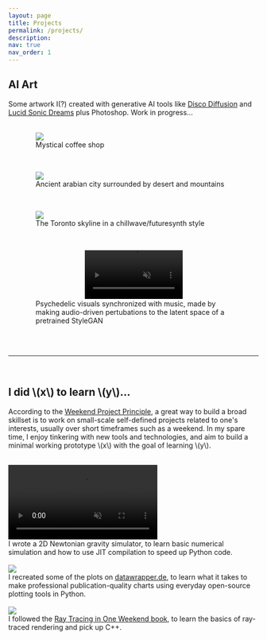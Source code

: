 ```yaml
---
layout: page
title: Projects
permalink: /projects/
description:
nav: true
nav_order: 1
---
```


<h2>AI Art</h2>
Some artwork I(?) created with generative AI tools like <a href="https://github.com/alembics/disco-diffusion">Disco Diffusion</a> and <a href="https://github.com/mikaelalafriz/lucid-sonic-dreams">Lucid Sonic Dreams</a> plus Photoshop. Work in progress...
<br>
<br>

<div class="card mt-3">
<div style="margin-top:3%; margin-left:3%; margin-right:3%">
    <figure>
      <img class="img-fluid z-depth-1 rounded" src="{{site.baseurl}}/assets/img/cafe_upscaled.png">
      <figcaption>Mystical coffee shop</figcaption>
    </figure>
</div>
</div>
<br>

<div class="card mt-3">
<div style="margin-top:3%; margin-left:3%; margin-right:3%">
    <figure>
      <img class="img-fluid z-depth-1 rounded" src="{{site.baseurl}}/assets/img/arabia_upscaled.png">
      <figcaption>Ancient arabian city surrounded by desert and mountains</figcaption>
    </figure>
</div>
</div>
<br>

<div class="card mt-3">
<div style="margin-top:3%; margin-left:3%; margin-right:3%">
    <figure>
      <img class="img-fluid z-depth-1 rounded" src="{{site.baseurl}}/assets/img/toronto_upscaled.png">
      <figcaption>The Toronto skyline in a chillwave/futuresynth style</figcaption>
    </figure>
</div>
</div>
<br>

<div class="card mt-3">
<div style="margin-top:3%; margin-left:3%; margin-right:3%">
    <figure>
      <center>
        <video class="img-fluid z-depth-1 rounded" id="videoElement" autoplay="autoplay" loop=true muted width="50%" >
          <source src="{{site.baseurl}}/assets/vid/to_the_moon.mp4" type="video/mp4">
        </video>
      </center>
      <figcaption>Psychedelic visuals synchronized with music, made by making audio-driven pertubations to the latent space of a pretrained StyleGAN</figcaption>
    </figure>
</div>
</div>
<br>

<script type="text/javascript">
    (function(window) {
        function setupVideo()
        {
            var v = document.getElementById('videoElement');
            v.addEventListener('mouseover', function() { this.controls = true; }, false);
            v.addEventListener('mouseout', function() { this.controls = false; }, false);
        }

        window.addEventListener('load', setupVideo, false);
    })(window);
</script>


<!-- ----------------------------------------------------------------------------- -->
<br>
<hr>
<br>
<!-- ----------------------------------------------------------------------------- -->

<h2>I did \(x\) to learn \(y\)...</h2>
<p>According to the <a href="https://towardsdatascience.com/want-a-data-science-job-use-the-weekend-project-principle-to-get-it-a86ba2da514f">Weekend Project Principle</a>, a great way to build a broad skillset is to work on small-scale self-defined projects related to one's interests, usually over short timeframes such as a weekend. In my spare time, I enjoy tinkering with new tools and technologies, and aim to build a minimal working prototype \(x\) with the goal of learning \(y\).</p>
<br>


<div class="card mt-3">
<div class="p-3">
<div>
  <div class="row">
  <div class="col-sm-4">
    <video class="img-fluid z-depth-1 rounded" autoplay="autoplay" loop=true muted>
      <source src="{{site.baseurl}}/assets/vid/gravity.mp4" type="video/mp4">
    </video>
  </div>
  <div class="col-sm-8">
    I wrote a 2D Newtonian gravity simulator, to learn basic numerical simulation and how to use JIT compilation to speed up Python code.
  </div>
</div>
</div>
</div>
</div>
<br>


<div class="card mt-3">
<div class="p-3">
<div>
  <div class="row">
  <div class="col-sm-4">
    <img class="img-fluid z-depth-1 rounded" src="{{site.baseurl}}/assets/img/bar_chart.png">
  </div>
  <div class="col-sm-8">
    I recreated some of the plots on <a href="https://www.datawrapper.de/">datawrapper.de</a>, to learn what it takes to make professional publication-quality charts using everyday open-source plotting tools in Python.
  </div>
</div>
</div>
</div>
</div>
<br>


<div class="card mt-3">
<div class="p-3">
<div>
  <div class="row">
  <div class="col-sm-4">
    <img class="img-fluid z-depth-1 rounded" src="{{site.baseurl}}/assets/img/simple_scene.png">
  </div>
  <div class="col-sm-8">
    I followed the <a href="https://raytracing.github.io/books/RayTracingInOneWeekend.html">Ray Tracing in One Weekend book</a>, to learn the basics of ray-traced rendering and pick up C++.
  </div>
</div>
</div>
</div>
</div>
<br>




